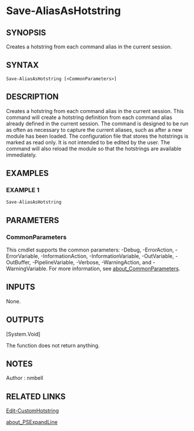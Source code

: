 # Save-AliasAsHotstring

## SYNOPSIS
Creates a hotstring from each command alias in the current session.

## SYNTAX

```
Save-AliasAsHotstring [<CommonParameters>]
```

## DESCRIPTION
Creates a hotstring from each command alias in the current session.
This command will create a hotstring definition from each command alias already defined in the current session.
The command is designed to be run as often as necessary to capture the current aliases, such as after a new module has been loaded.
The configuration file that stores the hotstrings is marked as read only. It is not intended to be edited by the user.
The command will also reload the module so that the hotstrings are available immediately.

## EXAMPLES

### EXAMPLE 1
```
Save-AliasAsHotstring
```

## PARAMETERS

### CommonParameters
This cmdlet supports the common parameters: -Debug, -ErrorAction, -ErrorVariable, -InformationAction, -InformationVariable, -OutVariable, -OutBuffer, -PipelineVariable, -Verbose, -WarningAction, and -WarningVariable. For more information, see [about_CommonParameters](http://go.microsoft.com/fwlink/?LinkID=113216).

## INPUTS

None.

## OUTPUTS

[System.Void]

The function does not return anything.

## NOTES
Author : nmbell

## RELATED LINKS

[Edit-CustomHotstring](Edit-CustomHotstring.md)

[about_PSExpandLine](about_PSExpandLine.md)



